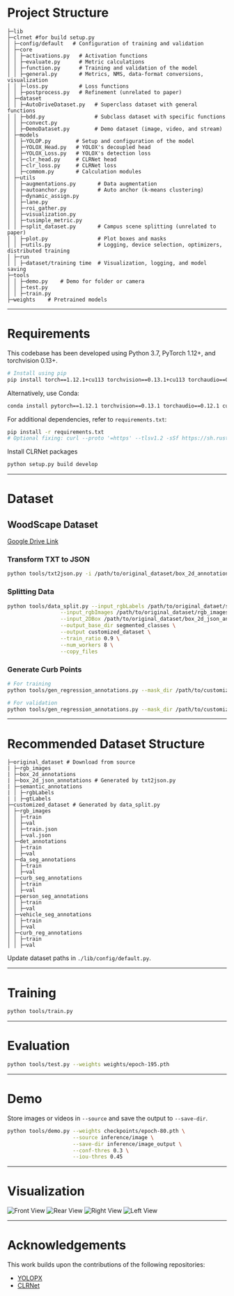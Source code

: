 # Project Structure

```plaintext
├─lib
├─clrnet #for build setup.py
│ ├─config/default   # Configuration of training and validation
│ ├─core    
│ │ ├─activations.py   # Activation functions
│ │ ├─evaluate.py      # Metric calculations
│ │ ├─function.py      # Training and validation of the model
│ │ ├─general.py       # Metrics, NMS, data-format conversions, visualization
│ │ ├─loss.py          # Loss functions
│ │ ├─postprocess.py   # Refinement (unrelated to paper)
│ ├─dataset
│ │ ├─AutoDriveDataset.py   # Superclass dataset with general functions
│ │ ├─bdd.py                # Subclass dataset with specific functions
│ │ ├─convect.py 
│ │ ├─DemoDataset.py        # Demo dataset (image, video, and stream)
│ ├─models
│ │ ├─YOLOP.py        # Setup and configuration of the model
│ │ ├─YOLOX_Head.py   # YOLOX's decoupled head
│ │ ├─YOLOX_Loss.py   # YOLOX's detection loss
│ │ ├─clr_head.py     # CLRNet head
│ │ ├─clr_loss.py     # CLRNet loss
│ │ ├─commom.py       # Calculation modules
│ ├─utils
│ │ ├─augmentations.py       # Data augmentation
│ │ ├─autoanchor.py          # Auto anchor (k-means clustering)
│ │ ├─dynamic_assign.py
│ │ ├─lane.py
│ │ ├─roi_gather.py
│ │ ├─visualization.py
│ │ ├─tusimple_metric.py
│ │ ├─split_dataset.py       # Campus scene splitting (unrelated to paper)
│ │ ├─plot.py                # Plot boxes and masks
│ │ ├─utils.py               # Logging, device selection, optimizers, distributed training
│ ├─run
│ │ ├─dataset/training time  # Visualization, logging, and model saving
├─tools
│ │ ├─demo.py    # Demo for folder or camera
│ │ ├─test.py    
│ │ ├─train.py    
├─weights    # Pretrained models
```

---

# Requirements

This codebase has been developed using Python 3.7, PyTorch 1.12+, and torchvision 0.13+.

```bash
# Install using pip
pip install torch==1.12.1+cu113 torchvision==0.13.1+cu113 torchaudio==0.12.1 --extra-index-url https://download.pytorch.org/whl/cu113
```

Alternatively, use Conda:

```bash
conda install pytorch==1.12.1 torchvision==0.13.1 torchaudio==0.12.1 cudatoolkit=11.3 -c pytorch
```

For additional dependencies, refer to `requirements.txt`:

```bash
pip install -r requirements.txt
# Optional fixing: curl --proto '=https' --tlsv1.2 -sSf https://sh.rustup.rs | sh && source $HOME/.cargo/env
```

Install CLRNet packages
```bash
python setup.py build develop
```
---

# Dataset

## WoodScape Dataset

[Google Drive Link](https://drive.google.com/drive/folders/1ltj1QSNQJhThv8DVemM_l-G-GIH3JjMb)

### Transform TXT to JSON

```bash
python tools/txt2json.py -i /path/to/original_dataset/box_2d_annotations -o /path/to/original_dataset/box_2d_json_annotations
```

### Splitting Data

```bash
python tools/data_split.py --input_rgbLabels /path/to/original_dataet/semantic_annotations/rgbLabels \
                 --input_rgbImages /path/to/original_dataset/rgb_images \
                 --input_2DBox /path/to/original_dataset/box_2d_json_annotations \
                 --output_base_dir segmented_classes \
                 --output customized_dataset \
                 --train_ratio 0.9 \
                 --num_workers 8 \
                 --copy_files
```

### Generate Curb Points

```bash
# For training
python tools/gen_regression_annotations.py --mask_dir /path/to/customized_dataset/curb_seg_annotations/train/ --image_dir /path/to/customized_dataset/rgb_images/train/ --output_json /path/to/customized_dataset/rgb_images/train.json

# For validation
python tools/gen_regression_annotations.py --mask_dir /path/to/customized_dataset/curb_seg_annotations/val/ --image_dir /path/to/customized_dataset/rgb_images/val/ --output_json /path/to/customized_dataset/rgb_images/val.json
```

---

# Recommended Dataset Structure

```plaintext
├─original_dataset # Download from source
| ├─rgb_images
| ├─box_2d_annotations
| ├─box_2d_json_annotations # Generated by txt2json.py
| ├─semantic_annotations
| │ ├─rgbLabels
| | ├─gtLabels
├─customized_dataset # Generated by data_split.py
│ ├─rgb_images
│ │ ├─train
│ │ ├─val
│ │ ├─train.json
│ │ ├─val.json
│ ├─det_annotations
│ │ ├─train
│ │ ├─val
│ ├─da_seg_annotations
│ │ ├─train
│ │ ├─val
│ ├─curb_seg_annotations
│ │ ├─train
│ │ ├─val
│ ├─person_seg_annotations
│ │ ├─train
│ │ ├─val
│ ├─vehicle_seg_annotations
│ │ ├─train
│ │ ├─val
│ ├─curb_reg_annotations
│ │ ├─train
│ │ ├─val
```

Update dataset paths in `./lib/config/default.py`.

---

# Training

```bash
python tools/train.py
```

---

# Evaluation

```bash
python tools/test.py --weights weights/epoch-195.pth
```

---

# Demo

Store images or videos in `--source` and save the output to `--save-dir`.

```bash
python tools/demo.py --weights checkpoints/epoch-80.pth \
                     --source inference/image \
                     --save-dir inference/image_output \
                     --conf-thres 0.3 \
                     --iou-thres 0.45
```

---

# Visualization

![Front View](images/00059_FV.png)
![Rear View](images/00607_RV.png)
![Right View](images/00281_MVR.png)
![Left View](images/00536_MVL.png)

---

# Acknowledgements

This work builds upon the contributions of the following repositories:

- [YOLOPX](https://github.com/jiaoZ7688/YOLOPX)
- [CLRNet](https://github.com/Turoad/CLRNet)
